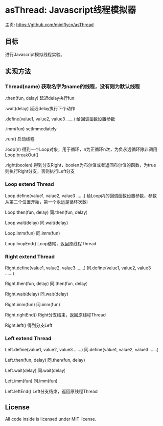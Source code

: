 ﻿# asThread: Javascript线程模拟器

主页: https://github.com/miniflycn/asThread


## 目标
进行Javascript模拟线程实验。

## 实现方法
### Thread(name)	获取名字为name的线程，没有则为默认线程

.then(fun, delay)	延迟delay执行fun

.wait(delay)	延迟delay执行下个动作

.define(value1, value2, value3 ……)	给回调函数设置参数

.imm(fun)		setImmediately

.run()			启动线程

.loop(n)		得到一个Loop对象，用于循环，n为正循环n次，为负永远循环除非调用Loop.breakOut()

.right(boolen)	得到分支Right，boolen为布尔值或者返回布尔值的函数，为true则执行Right分支，否则执行Left分支



### Loop extend Thread

Loop.define(value1, value2, value3 ……)	给Loop内的回调函数设置参数，参数从第二个位置开始，第一个永远是循环次数i

Loop.then(fun, delay)	同.then(fun, delay)

Loop.wait(delay)		同.wait(delay)

Loop.imm(fun)			同.imm(fun)

Loop.loopEnd()			Loop结尾，返回原线程Thread



### Right extend Thread

Right.define(value1, value2, value3 ……)	同.define(value1, value2, value3 ……)

Right.then(fun, delay)	同.then(fun, delay)

Right.wait(delay)		同.wait(delay)

Right.imm(fun)			同.imm(fun)

Right.rightEnd()		Right分支结束，返回原线程Thread

Right.left()			得到分支Left



### Left extend Thread

Left.define(value1, value2, value3 ……)	同.define(value1, value2, value3 ……)

Left.then(fun, delay)	同.then(fun, delay)

Left.wait(delay)		同.wait(delay)

Left.imm(fun)			同.imm(fun)

Left.leftEnd()			Left分支结束，返回原线程Thread



## License
All code inside is licensed under MIT license.